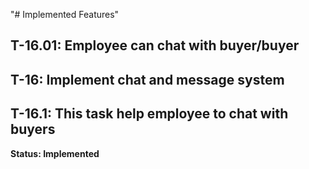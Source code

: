 "# Implemented Features" 
## T-16.01: Employee can chat with buyer/buyer
## T-16: Implement chat and message system
## T-16.1: This task help employee to chat with buyers
**Status: Implemented**
